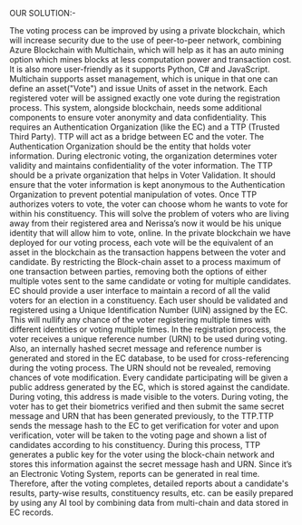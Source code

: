 OUR SOLUTION:-

The voting process can be improved by using a private blockchain, which will increase security due to the use of peer-to-peer network, combining Azure Blockchain with Multichain, which will help as it has an auto mining option which mines blocks at less computation power and transaction cost. It is also more user-friendly as it supports Python, C# and JavaScript. Multichain supports asset management, which is unique in that one can define an asset("Vote") and issue Units of asset in the network. Each registered voter will be assigned exactly one vote during the registration process.
This system, alongside blockchain, needs some additional components to ensure voter anonymity and data confidentiality. This requires an Authentication Organization (like the EC) and a TTP (Trusted Third Party). TTP will act as a bridge between EC and the voter.
The Authentication Organization should be the entity that holds voter information. During electronic voting, the organization determines voter validity and maintains confidentiality of the voter information.
The TTP should be a private organization that helps in Voter Validation. It should ensure that the voter information is kept anonymous to the Authentication Organization to prevent potential manipulation of votes.
Once TTP authorizes voters to vote, the voter can choose whom he wants to vote for within his constituency. This will solve the problem of voters who are living away from their registered area and Nerissa’s now it would be his unique identity that will allow him to vote, online.
In the private blockchain we have deployed for our voting process, each vote will be the equivalent of an asset in the blockchain as the transaction happens between the voter and candidate. By restricting the Block-chain asset to a process maximum of one transaction between parties, removing both the options of either multiple votes sent to the same candidate or voting for multiple candidates.
EC should provide a user interface to maintain a record of all the valid voters for an election in a constituency. Each user should be validated and registered using a Unique Identification Number (UIN) assigned by the EC. This will nullify any chance of the voter registering multiple times with different identities or voting multiple times. In the registration process, the voter receives a unique reference number (URN) to be used during voting. Also, an internally hashed secret message and reference number is generated and stored in the EC database, to be used for cross-referencing during the voting process. The URN should not be revealed, removing chances of vote modification. 
Every candidate participating will be given a public address generated by the EC, which is stored against the candidate. During voting, this address is made visible to the voters.
During voting, the voter has to get their biometrics verified and then submit the same secret message and URN that has been generated previously, to the TTP.TTP sends the message hash to the EC to get verification for voter and upon verification, voter will be taken to the voting page and shown a list of candidates according to his constituency. During this process, TTP generates a public key for the voter using the block-chain network and stores this information against the secret message hash and URN.
Since it’s an Electronic Voting System, reports can be generated in real time. Therefore, after the voting completes, detailed reports about a candidate's results, party-wise results, constituency results, etc. can be easily prepared by using any AI tool by combining data from multi-chain and data stored in EC records.
